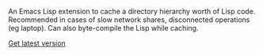 An Emacs Lisp extension to cache a directory hierarchy worth of Lisp code.  Recommended in cases of slow network shares, disconnected operations (eg laptop).  Can also byte-compile the Lisp while caching.

[Get latest version](http://elisp-cache.googlecode.com/svn/trunk/elisp-cache.el)